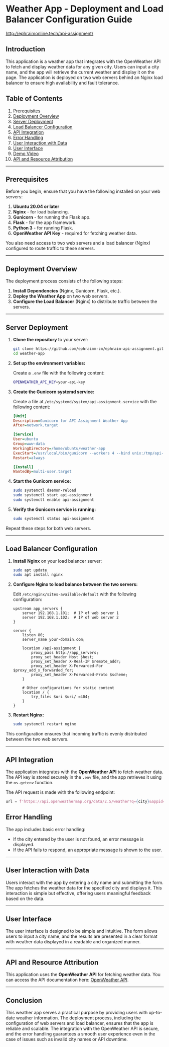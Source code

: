 
# Weather App - Deployment and Load Balancer Configuration Guide

http://ephraimonline.tech/api-assignment/

## Introduction
This application is a weather app that integrates with the OpenWeather API to fetch and display weather data for any given city. Users can input a city name, and the app will retrieve the current weather and display it on the page. The application is deployed on two web servers behind an Nginx load balancer to ensure high availability and fault tolerance.

## Table of Contents
1. [Prerequisites](#prerequisites)
2. [Deployment Overview](#deployment-overview)
3. [Server Deployment](#server-deployment)
4. [Load Balancer Configuration](#load-balancer-configuration)
5. [API Integration](#api-integration)
6. [Error Handling](#error-handling)
7. [User Interaction with Data](#user-interaction-with-data)
8. [User Interface](#user-interface)
9. [Demo Video](#demo-video)
10. [API and Resource Attribution](#api-and-resource-attribution)

---

## Prerequisites
Before you begin, ensure that you have the following installed on your web servers:

1. **Ubuntu 20.04 or later**
2. **Nginx** - for load balancing.
3. **Gunicorn** - for running the Flask app.
4. **Flask** - for the app framework.
5. **Python 3** - for running Flask.
6. **OpenWeather API Key** - required for fetching weather data.

You also need access to two web servers and a load balancer (Nginx) configured to route traffic to these servers.

---

## Deployment Overview
The deployment process consists of the following steps:
1. **Install Dependencies** (Nginx, Gunicorn, Flask, etc.).
2. **Deploy the Weather App** on two web servers.
3. **Configure the Load Balancer** (Nginx) to distribute traffic between the servers.

---

## Server Deployment

1. **Clone the repository** to your server:

    ```bash
    git clone https://github.com/ephraimm-zm/ephraim-api-assignment.git
    cd weather-app
    ```

2. **Set up the environment variables:**

    Create a `.env` file with the following content:

    ```bash
    OPENWEATHER_API_KEY=your-api-key
    ```

3. **Create the Gunicorn systemd service:**

    Create a file at `/etc/systemd/system/api-assignment.service` with the following content:

    ```ini
    [Unit]
    Description=Gunicorn for API Assignment Weather App
    After=network.target

    [Service]
    User=ubuntu
    Group=www-data
    WorkingDirectory=/home/ubuntu/weather-app
    ExecStart=/usr/local/bin/gunicorn --workers 4 --bind unix:/tmp/api-assignment.sock app:app
    Restart=always

    [Install]
    WantedBy=multi-user.target
    ```

4. **Start the Gunicorn service:**

    ```bash
    sudo systemctl daemon-reload
    sudo systemctl start api-assignment
    sudo systemctl enable api-assignment
    ```

5. **Verify the Gunicorn service is running:**

    ```bash
    sudo systemctl status api-assignment
    ```

Repeat these steps for both web servers.

---

## Load Balancer Configuration

1. **Install Nginx** on your load balancer server:

    ```bash
    sudo apt update
    sudo apt install nginx
    ```

2. **Configure Nginx to load balance between the two servers:**

    Edit `/etc/nginx/sites-available/default` with the following configuration:

    ```nginx
    upstream app_servers {
        server 192.168.1.101;  # IP of web server 1
        server 192.168.1.102;  # IP of web server 2
    }

    server {
        listen 80;
        server_name your-domain.com;

        location /api-assignment {
            proxy_pass http://app_servers;
            proxy_set_header Host $host;
            proxy_set_header X-Real-IP $remote_addr;
            proxy_set_header X-Forwarded-For $proxy_add_x_forwarded_for;
            proxy_set_header X-Forwarded-Proto $scheme;
        }

        # Other configurations for static content
        location / {
            try_files $uri $uri/ =404;
        }
    }
    ```

3. **Restart Nginx:**

    ```bash
    sudo systemctl restart nginx
    ```

This configuration ensures that incoming traffic is evenly distributed between the two web servers.

---

## API Integration

The application integrates with the **OpenWeather API** to fetch weather data. The API key is stored securely in the `.env` file, and the app retrieves it using the `os.getenv` function.

The API request is made with the following endpoint:

```python
url = f'https://api.openweathermap.org/data/2.5/weather?q={city}&appid={API_KEY}&units=metric'
```

## Error Handling

The app includes basic error handling:

- If the city entered by the user is not found, an error message is displayed.
- If the API fails to respond, an appropriate message is shown to the user.

---

## User Interaction with Data

Users interact with the app by entering a city name and submitting the form. The app fetches the weather data for the specified city and displays it. This interaction is simple but effective, offering users meaningful feedback based on the data.

---

## User Interface

The user interface is designed to be simple and intuitive. The form allows users to input a city name, and the results are presented in a clear format with weather data displayed in a readable and organized manner.

---

## API and Resource Attribution

This application uses the **OpenWeather API** for fetching weather data. You can access the API documentation here: [OpenWeather API](https://openweathermap.org/api).

---

## Conclusion

This weather app serves a practical purpose by providing users with up-to-date weather information. The deployment process, including the configuration of web servers and load balancer, ensures that the app is reliable and scalable. The integration with the OpenWeather API is secure, and the error handling guarantees a smooth user experience even in the case of issues such as invalid city names or API downtime.
